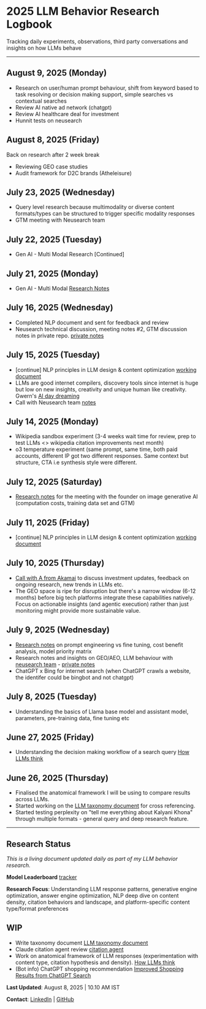 # 2025 LLM Behavior Research Logbook
Tracking daily experiments, observations, third party conversations and insights on how LLMs behave

---

## August 9, 2025 (Monday)

- Research on user/human prompt behaviour, shift from keyword based to task resolving or decision making support, simple searches vs contextual searches
- Review AI native ad network (chatgpt)
- Review AI healthcare deal for investment
- Hunnit tests on neusearch

  
## August 8, 2025 (Friday)

Back on research after 2 week break
- Reviewing GEO case studies
- Audit framework for D2C brands (Atheleisure)

## July 23, 2025 (Wednesday)
- Query level research because multimodality or diverse content formats/types can be structured to trigger specific modality responses
- GTM meeting with Neusearch team

## July 22, 2025 (Tuesday)
- Gen AI - Multi Modal Research [Continued]

## July 21, 2025 (Monday)
- Gen AI - Multi Modal [Research Notes](https://github.com/KK92-ai/geo-advanced-research/blob/main/01-multimodal-search.md)

## July 16, 2025 (Wednesday)
- Completed NLP document and sent for feedback and review
- Neusearch technical discussion, meeting notes #2, GTM discussion notes in private repo. [private notes](https://github.com/KK92-ai/Neusearch/blob/main/meeting-notes-2.md)

## July 15, 2025 (Tuesday)
- [continue] NLP principles in LLM design & content optimization [working document](https://github.com/KK92-ai/llm-model-behavior-research/blob/main/research/nlp-principles-model-behavior-geo.md#2-how-models-process--rank-content)
- LLMs are good internet compilers, discovery tools since internet is huge but low on new insights, creativity and unique human like creativity. Gwern's [AI day dreaming](https://gwern.net/ai-daydreaming)
- Call with Neusearch team [notes](https://github.com/KK92-ai/Neusearch/blob/main/meeting%20notes-1.md)

## July 14, 2025 (Monday)
- Wikipedia sandbox experiment (3-4 weeks wait time for review, prep to test LLMs <> wikipedia citation improvements next month)
- o3 temperature experiment (same prompt, same time, both paid accounts, different IP got two different responses. Same context but structure, CTA i.e synthesis style were different.

## July 12, 2025 (Saturday)
- [Research notes](https://github.com/KK92-ai/llm-model-behavior-research/blob/main/research/image_generative_ai_research.md) for the meeting with the founder on image generative AI (computation costs, training data set and GTM)

## July 11, 2025 (Friday)
- [continue] NLP principles in LLM design & content optimization [working document](https://github.com/KK92-ai/llm-model-behavior-research/blob/main/research/nlp-principles-model-behavior-geo.md#2-how-models-process--rank-content)

## July 10, 2025 (Thursday)
- [Call with A from Akamai](https://github.com/KK92-ai/llm-model-behavior-research/blob/main/research/generative-search-ai-strategy-notes.md) to discuss investment updates, feedback on ongoing research, new trends in LLMs etc.
- The GEO space is ripe for disruption but there's a narrow window (6-12 months) before big tech platforms integrate these capabilities natively. Focus on actionable insights (and agentic execution) rather than just monitoring might provide more sustainable value.

## July 9, 2025 (Wednesday)

- [Research notes](https://github.com/KK92-ai/llm-model-behavior-research/blob/main/research/prompt-engineering-vs-fine-tuning-when-to-use-2025.md) on prompt engineering vs fine tuning, cost benefit analysis, model priority matrix
- Research notes and insights on GEO/AEO, LLM behaviour with [neusearch team](https://neusearch.ai/) - [private notes](https://github.com/KK92-ai/Neusearch/blob/main/meeting%20notes-1.md)
- ChatGPT x Bing for internet search (when ChatGPT crawls a website, the identifer could be bingbot and not chatgpt)

## July 8, 2025 (Tuesday)

- Understanding the basics of Llama base model and assistant model, parameters, pre-training data, fine tuning etc

## June 27, 2025 (Friday)
- Understanding the decision making workflow of a search query [How LLMs think](https://github.com/KK92-ai/llm-model-behavior-research/blob/main/research/how-llms-process-simple-vs-complex-queries-2025.md)

## June 26, 2025 (Thursday)
- Finalised the anatomical framework I will be using to compare results across LLMs.
- Started working on the [LLM taxonomy document](https://github.com/KK92-ai/llm-model-behavior-research/blob/main/research/llm-search-behavior-patterns-2025.md) for cross referencing.
- Started testing perplexity on "tell me everything about Kalyani Khona" through multiple formats - general query and deep research feature.

---
## Research Status
*This is a living document updated daily as part of my LLM behavior research.*

**Model Leaderboard**
[tracker](https://lmarena.ai/leaderboard)

**Research Focus**: Understanding LLM response patterns, generative engine optimization, answer engine optimization, NLP deep dive on content density, citation behaviors and landscape, and platform-specific content type/format preferences

## WIP

- Write taxonomy document [LLM taxonomy document](https://github.com/KK92-ai/llm-model-behavior-research/blob/main/research/llm-search-behavior-patterns-2025.md)
- Claude citation agent review [citation agent](https://github.com/anthropics/anthropic-cookbook/blob/main/patterns/agents/prompts/citations_agent.md)
- Work on anatomical framework of LLM responses (experimentation with content type, citation hypothesis and density). [How LLMs think](https://github.com/KK92-ai/llm-model-behavior-research/blob/main/research/how-llms-process-simple-vs-complex-queries-2025.md)
- (Bot info) ChatGPT shopping recommendation [Improved Shopping Results from ChatGPT Search](https://help.openai.com/en/articles/11128490-improved-shopping-results-from-chatgpt-search)


**Last Updated**: August 8, 2025 | 10.10 AM IST

**Contact**: [LinkedIn](https://linkedin.com/in/kalyanikhona) | [GitHub](https://github.com/KK92-ai)
